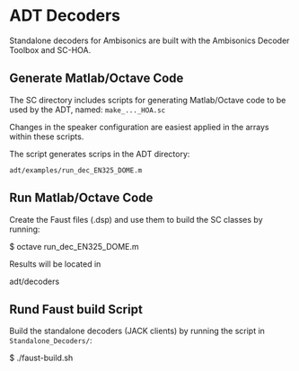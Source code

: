 # ADT Decoders

Standalone decoders for Ambisonics are built with the Ambisonics Decoder Toolbox and SC-HOA.

## Generate Matlab/Octave Code

The SC directory includes scripts for generating Matlab/Octave code to be used by the ADT, named: ``make_..._HOA.sc``

Changes in the speaker configuration are easiest applied in the arrays within these scripts.

The script generates scrips in the ADT directory:

    adt/examples/run_dec_EN325_DOME.m


## Run Matlab/Octave Code

Create the Faust files (.dsp) and use them to build the  SC classes by running:

   $ octave run_dec_EN325_DOME.m

Results will be located in

  adt/decoders


## Rund Faust build Script

Build the standalone decoders (JACK clients) by running the script in ``Standalone_Decoders/``:

  $ ./faust-build.sh
